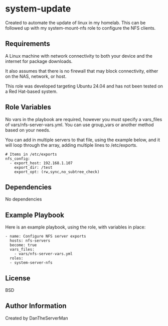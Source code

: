 system-update
=========

Created to automate the update of linux in my homelab. This can be followed up with my system-mount-nfs role to configure the NFS clients.

Requirements
------------

A Linux machine with network connectivity to both your device and the internet for package downloads.

It also assumes that there is no firewall that may block connectivity, either on the NAS, network, or host.

This role was developed targeting Ubuntu 24.04 and has not been tested on a Red Hat-based system.

Role Variables
--------------
 
No vars in the playbook are required, however you must specify a vars_files of vars/nfs-server-vars.yml. You can use group_vars or another method based on your needs.

You can add in multiple servers to that file, using the example below, and it will loop through the array, adding multiple lines to /etc/exports.

```
# Items in /etc/exports
nfs_config:
  - export_host: 192.168.1.107
    export_dir: /test
    export_opt: (rw,sync,no_subtree_check)
```
Dependencies
------------

No dependencies

Example Playbook
----------------

Here is an example playbook, using the role, with variables in place:
```
- name: Configure NFS server exports
  hosts: nfs-servers 
  become: true
  vars_files:
    - vars/nfs-server-vars.yml
  roles:
  - system-server-nfs
```
License
-------

BSD

Author Information
------------------

Created by DanTheServerMan